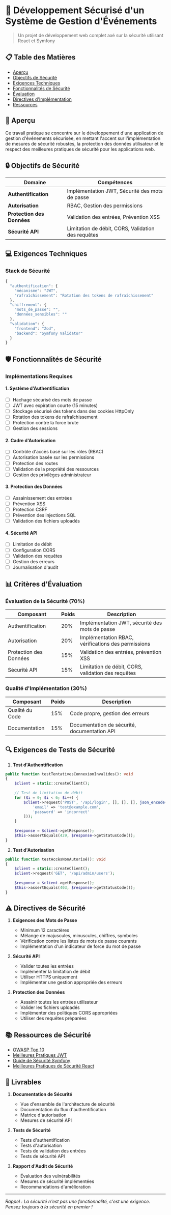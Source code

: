 # 🔐 Développement Sécurisé d'un Système de Gestion d'Événements

> Un projet de développement web complet axé sur la sécurité utilisant React et Symfony

## 📋 Table des Matières
- [Aperçu](#aperçu)
- [Objectifs de Sécurité](#objectifs-de-sécurité)
- [Exigences Techniques](#exigences-techniques)
- [Fonctionnalités de Sécurité](#fonctionnalités-de-sécurité)
- [Évaluation](#évaluation)
- [Directives d'Implémentation](#directives-dimplémentation)
- [Ressources](#ressources)

## 🎯 Aperçu

Ce travail pratique se concentre sur le développement d'une application de gestion d'événements sécurisée, en mettant l'accent sur l'implémentation de mesures de sécurité robustes, la protection des données utilisateur et le respect des meilleures pratiques de sécurité pour les applications web.

## 🔒 Objectifs de Sécurité

| Domaine | Compétences |
|---------|-------------|
| **Authentification** | Implémentation JWT, Sécurité des mots de passe |
| **Autorisation** | RBAC, Gestion des permissions |
| **Protection des Données** | Validation des entrées, Prévention XSS |
| **Sécurité API** | Limitation de débit, CORS, Validation des requêtes |

## 💻 Exigences Techniques

### Stack de Sécurité
```javascript
{
  "authentification": {
    "mécanisme": "JWT",
    "rafraîchissement": "Rotation des tokens de rafraîchissement"
  },
  "chiffrement": {
    "mots_de_passe": "",
    "données_sensibles": ""
  },
  "validation": {
    "frontend": "Zod",
    "backend": "Symfony Validator"
  }
}
```

## 🛡️ Fonctionnalités de Sécurité

### Implémentations Requises

#### 1. Système d'Authentification
- [ ] Hachage sécurisé des mots de passe
- [ ] JWT avec expiration courte (15 minutes)
- [ ] Stockage sécurisé des tokens dans des cookies HttpOnly
- [ ] Rotation des tokens de rafraîchissement
- [ ] Protection contre la force brute
- [ ] Gestion des sessions

#### 2. Cadre d'Autorisation
- [ ] Contrôle d'accès basé sur les rôles (RBAC)
- [ ] Autorisation basée sur les permissions
- [ ] Protection des routes
- [ ] Validation de la propriété des ressources
- [ ] Gestion des privilèges administrateur

#### 3. Protection des Données
- [ ] Assainissement des entrées
- [ ] Prévention XSS
- [ ] Protection CSRF
- [ ] Prévention des injections SQL
- [ ] Validation des fichiers uploadés

#### 4. Sécurité API
- [ ] Limitation de débit
- [ ] Configuration CORS
- [ ] Validation des requêtes
- [ ] Gestion des erreurs
- [ ] Journalisation d'audit

## 📊 Critères d'Évaluation

### Évaluation de la Sécurité (70%)

| Composant | Poids | Description |
|-----------|-------|-------------|
| Authentification | 20% | Implémentation JWT, sécurité des mots de passe |
| Autorisation | 20% | Implémentation RBAC, vérifications des permissions |
| Protection des Données | 15% | Validation des entrées, prévention XSS |
| Sécurité API | 15% | Limitation de débit, CORS, validation des requêtes |

### Qualité d'Implémentation (30%)

| Composant | Poids | Description |
|-----------|-------|-------------|
| Qualité du Code | 15% | Code propre, gestion des erreurs |
| Documentation | 15% | Documentation de sécurité, documentation API |

## 🔍 Exigences de Tests de Sécurité

1. **Test d'Authentification**
```php
public function testTentativesConnexionInvalides(): void
{
    $client = static::createClient();
    
    // Test de limitation de débit
    for ($i = 0; $i < 6; $i++) {
        $client->request('POST', '/api/login', [], [], [], json_encode([
            'email' => 'test@example.com',
            'password' => 'incorrect'
        ]));
    }
    
    $response = $client->getResponse();
    $this->assertEquals(429, $response->getStatusCode());
}
```

2. **Test d'Autorisation**
```php
public function testAccèsNonAutorisé(): void
{
    $client = static::createClient();
    $client->request('GET', '/api/admin/users');
    
    $response = $client->getResponse();
    $this->assertEquals(403, $response->getStatusCode());
}
```

## ⚠️ Directives de Sécurité

1. **Exigences des Mots de Passe**
    - Minimum 12 caractères
    - Mélange de majuscules, minuscules, chiffres, symboles
    - Vérification contre les listes de mots de passe courants
    - Implémentation d'un indicateur de force du mot de passe

2. **Sécurité API**
    - Valider toutes les entrées
    - Implémenter la limitation de débit
    - Utiliser HTTPS uniquement
    - Implémenter une gestion appropriée des erreurs

3. **Protection des Données**
    - Assainir toutes les entrées utilisateur
    - Valider les fichiers uploadés
    - Implémenter des politiques CORS appropriées
    - Utiliser des requêtes préparées

## 📚 Ressources de Sécurité

- [OWASP Top 10](https://owasp.org/www-project-top-ten/)
- [Meilleures Pratiques JWT](https://datatracker.ietf.org/doc/html/rfc8725)
- [Guide de Sécurité Symfony](https://symfony.com/doc/current/security.html)
- [Meilleures Pratiques de Sécurité React](https://reactjs.org/docs/security.html)

## 🎯 Livrables

1. **Documentation de Sécurité**
    - Vue d'ensemble de l'architecture de sécurité
    - Documentation du flux d'authentification
    - Matrice d'autorisation
    - Mesures de sécurité API

2. **Tests de Sécurité**
    - Tests d'authentification
    - Tests d'autorisation
    - Tests de validation des entrées
    - Tests de sécurité API

3. **Rapport d'Audit de Sécurité**
    - Évaluation des vulnérabilités
    - Mesures de sécurité implémentées
    - Recommandations d'amélioration

---

*Rappel : La sécurité n'est pas une fonctionnalité, c'est une exigence. Pensez toujours à la sécurité en premier !*
